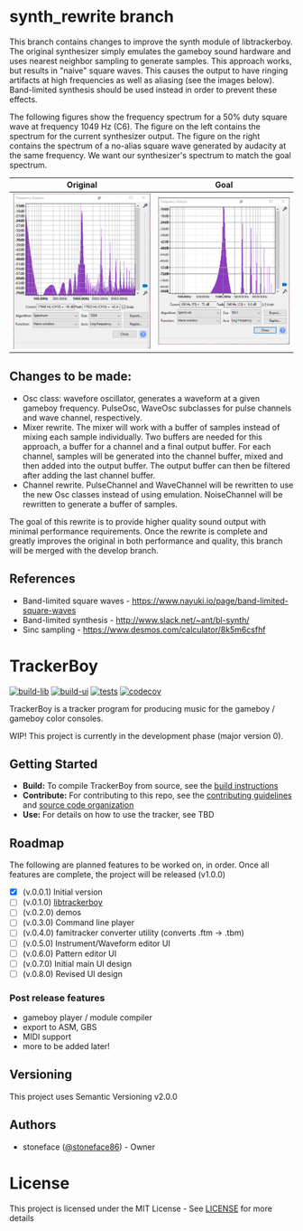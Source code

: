 # synth_rewrite branch

This branch contains changes to improve the synth module of libtrackerboy.
The original synthesizer simply emulates the gameboy sound hardware and uses
nearest neighbor sampling to generate samples. This approach works, but
results in "naive" square waves. This causes the output to have ringing
artifacts at high frequencies as well as aliasing (see the images below).
Band-limited synthesis should be used instead in order to prevent these
effects.

The following figures show the frequency spectrum for a 50% duty square wave
at frequency 1049 Hz (C6). The figure on the left contains the spectrum for
the current synthesizer output. The figure on the right contains the spectrum
of a no-alias square wave generated by audacity at the same frequency. We want
our synthesizer's spectrum to match the goal spectrum.

Original                              | Goal
:------------------------------------:|:-------------------------------------:
![](misc/freq_analysis_original.png) | ![](misc/freq_analysis_goal.png)


## Changes to be made:
 * Osc class: wavefore oscillator, generates a waveform at a given gameboy
   frequency. PulseOsc, WaveOsc subclasses for pulse channels and wave channel,
   respectively.
 * Mixer rewrite. The mixer will work with a buffer of samples instead of
   mixing each sample individually. Two buffers are needed for this approach,
   a buffer for a channel and a final output buffer. For each channel, samples
   will be generated into the channel buffer, mixed and then added into the
   output buffer. The output buffer can then be filtered after adding the last
   channel buffer.
 * Channel rewrite. PulseChannel and WaveChannel will be rewritten to use the
   new Osc classes instead of using emulation. NoiseChannel will be rewritten
   to generate a buffer of samples.

The goal of this rewrite is to provide higher quality sound output with
minimal performance requirements. Once the rewrite is complete and greatly
improves the original in both performance and quality, this branch will be
merged with the develop branch.

## References

* Band-limited square waves - https://www.nayuki.io/page/band-limited-square-waves
* Band-limited synthesis - http://www.slack.net/~ant/bl-synth/
* Sinc sampling - https://www.desmos.com/calculator/8k5m6csfhf

# TrackerBoy

[![build-lib][build-lib-badge]][build-lib-link]
[![build-ui][build-ui-badge]][build-ui-link]
[![tests][tests-badge]][tests-link]
[![codecov](https://codecov.io/gh/stoneface86/trackerboy/branch/develop/graph/badge.svg)](https://codecov.io/gh/stoneface86/trackerboy)

TrackerBoy is a tracker program for producing music for the gameboy / gameboy color
consoles.

WIP! This project is currently in the development phase (major version 0).

## Getting Started

 * __Build:__ To compile TrackerBoy from source, see the [build instructions](BUILD.md)
 * __Contribute:__ For contributing to this repo, see the [contributing guidelines](CONTRIBUTING.md) and [source code organization](ORGANIZATION.md)
 * __Use:__ For details on how to use the tracker, see TBD

## Roadmap

The following are planned features to be worked on, in order. Once all features are complete, the project will be released (v1.0.0)

 * [x] (v.0.0.1) Initial version
 * [ ] (v.0.1.0) [libtrackerboy](https://github.com/stoneface86/trackerboy/projects/1)
 * [ ] (v.0.2.0) demos
 * [ ] (v.0.3.0) Command line player
 * [ ] (v.0.4.0) famitracker converter utility (converts .ftm -> .tbm)
 * [ ] (v.0.5.0) Instrument/Waveform editor UI
 * [ ] (v.0.6.0) Pattern editor UI
 * [ ] (v.0.7.0) Initial main UI design
 * [ ] (v.0.8.0) Revised UI design

### Post release features

 * gameboy player / module compiler
 * export to ASM, GBS
 * MIDI support
 * more to be added later!

## Versioning

This project uses Semantic Versioning v2.0.0

## Authors

 * stoneface ([@stoneface86](https://github.com/stoneface86)) - Owner

# License

This project is licensed under the MIT License - See [LICENSE](LICENSE) for more details

[build-lib-badge]: https://github.com/stoneface86/trackerboy/workflows/build-lib/badge.svg
[build-lib-link]: https://github.com/stoneface86/trackerboy/actions?query=workflow%3Abuild-lib
[build-ui-badge]: https://github.com/stoneface86/trackerboy/workflows/build-ui/badge.svg
[build-ui-link]: https://github.com/stoneface86/trackerboy/actions?query=workflow%3Abuild-ui
[tests-badge]: https://github.com/stoneface86/trackerboy/workflows/tests/badge.svg
[tests-link]: https://github.com/stoneface86/trackerboy/actions?query=workflow%3Atests
